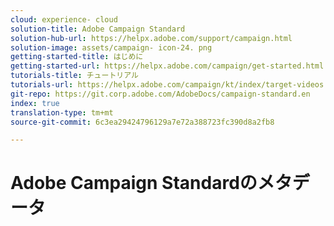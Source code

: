 ```yaml
---
cloud: experience- cloud
solution-title: Adobe Campaign Standard
solution-hub-url: https://helpx.adobe.com/support/campaign.html
solution-image: assets/campaign- icon-24. png
getting-started-title: はじめに
getting-started-url: https://helpx.adobe.com/campaign/get-started.html
tutorials-title: チュートリアル
tutorials-url: https://helpx.adobe.com/campaign/kt/index/target-videos.html
git-repo: https://git.corp.adobe.com/AdobeDocs/campaign-standard.en
index: true
translation-type: tm+mt
source-git-commit: 6c3ea29424796129a7e72a388723fc390d8a2fb8

---
```



# Adobe Campaign Standardのメタデータ
